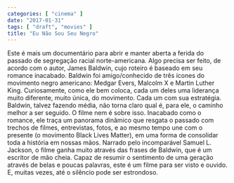 ```yaml
---
categories: [ "cinema" ]
date: "2017-01-31"
tags: [ "draft", "movies" ]
title: "Eu Não Sou Seu Negro"
---
```

Este é mais um documentário para abrir e manter aberta a ferida do
passado de segregação racial norte-americana. Algo precisa ser feito, de
acordo com o autor, James Baldwin, cujo roteiro é baseado em seu romance
inacabado. Baldwin foi amigo/conhecido de três ícones do movimento negro
americano: Medgar Evers, Malcolm X e Martin Luther King. Curiosamente,
como ele bem coloca, cada um deles uma liderança muito diferente,
muito única, do movimento. Cada um com sua estratégia. Baldwin, talvez
fazendo média, não torna claro qual é, para ele, o caminho melhor
a ser seguido. O filme nem é sobre isso. Inacabado como o romance,
ele traça um panorama dinâmico que resgata o passado com trechos
de filmes, entrevistas, fotos, e ao mesmo tempo une com o presente
(o movimento Black Lives Matter), em uma forma de consolidar toda a
história em nossas mãos. Narrado pelo incomparável Samuel L. Jackson,
o filme ganha muito através das frases de Baldwin, que é um escritor
de mão cheia. Capaz de resumir o sentimento de uma geração através
de belas e poucas palavras, este é um filme para ser visto e ouvido. E,
muitas vezes, até o silêncio pode ser estrondoso.
